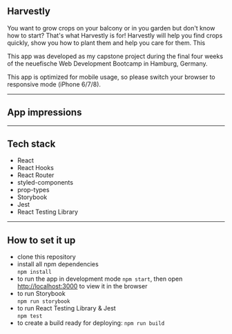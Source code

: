 ## Harvestly

You want to grow crops on your balcony or in you garden but don't know how to start?
That's what Harvestly is for! Harvestly will help you find crops quickly, show you how to plant them and help you care for them.
This

This app was developed as my capstone project during the final four weeks of the neuefische Web Development Bootcamp in Hamburg, Germany.

This app is optimized for mobile usage, so please switch your browser to responsive mode (iPhone 6/7/8).

---

## App impressions



---

## Tech stack

- React
- React Hooks
- React Router
- styled-components
- prop-types
- Storybook
- Jest
- React Testing Library

---

## How to set it up

- clone this repository
- install all npm dependencies  
   `npm install`
- to run the app in development mode `npm start`, then open [http://localhost:3000](http://localhost:3000) to view it in the browser
- to run Storybook  
  `npm run storybook`
- to run React Testing Library & Jest  
  `npm test`
- to create a build ready for deploying:
  `npm run build`
